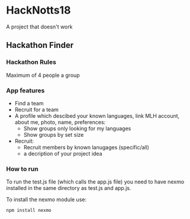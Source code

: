 # HackNotts18
A project that doesn't work


## Hackathon Finder
### Hackathon Rules
Maximum of 4 people a group

### App features
* Find a team
* Recruit for a team
* A profile which descibed your known languages, link MLH account, about me, photo, name, preferences:
  * Show groups only looking for my languages
  * Show groups by set size
* Recruit:
  * Recruit members by known lanugages (specific/all)
  * a decription of your project idea

### How to run
To run the test.js file (which calls the app.js file) you need to have nexmo installed in the same directory as test.js and app.js.

To install the nexmo module use:
```bash
npm install nexmo
```
